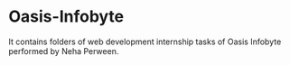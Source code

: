 # Oasis-Infobyte
It contains folders of web development internship tasks of Oasis Infobyte performed by Neha Perween.
